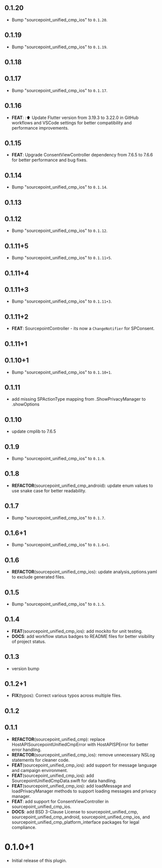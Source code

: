 ## 0.1.20

 - Bump "sourcepoint_unified_cmp_ios" to `0.1.20`.

## 0.1.19

 - Bump "sourcepoint_unified_cmp_ios" to `0.1.19`.

## 0.1.18

## 0.1.17

 - Bump "sourcepoint_unified_cmp_ios" to `0.1.17`.

## 0.1.16

 - **FEAT**: :⬆️ Update Flutter version from 3.19.3 to 3.22.0 in GitHub workflows and VSCode settings for better compatibility and performance improvements.

## 0.1.15

 - **FEAT**: Upgrade ConsentViewController dependency from 7.6.5 to 7.6.6 for better performance and bug fixes.

## 0.1.14

 - Bump "sourcepoint_unified_cmp_ios" to `0.1.14`.

## 0.1.13

## 0.1.12

 - Bump "sourcepoint_unified_cmp_ios" to `0.1.12`.

## 0.1.11+5

 - Bump "sourcepoint_unified_cmp_ios" to `0.1.11+5`.

## 0.1.11+4

## 0.1.11+3

 - Bump "sourcepoint_unified_cmp_ios" to `0.1.11+3`.

## 0.1.11+2

 - **FEAT**: SourcepointController - its now a `ChangeNotifier` for SPConsent.

## 0.1.11+1

## 0.1.10+1

 - Bump "sourcepoint_unified_cmp_ios" to `0.1.10+1`.

## 0.1.11

 - add missing SPActionType mapping from .ShowPrivacyManager to .showOptions

## 0.1.10

 - update cmplib to 7.6.5

## 0.1.9

 - Bump "sourcepoint_unified_cmp_ios" to `0.1.9`.

## 0.1.8

 - **REFACTOR**(sourcepoint_unified_cmp_android): update enum values to use snake case for better readability.

## 0.1.7

 - Bump "sourcepoint_unified_cmp_ios" to `0.1.7`.

## 0.1.6+1

 - Bump "sourcepoint_unified_cmp_ios" to `0.1.6+1`.

## 0.1.6

 - **REFACTOR**(sourcepoint_unified_cmp_ios): update analysis_options.yaml to exclude generated files.

## 0.1.5

 - Bump "sourcepoint_unified_cmp_ios" to `0.1.5`.

## 0.1.4

 - **FEAT**(sourcepoint_unified_cmp_ios): add mockito for unit testing.
 - **DOCS**: add workflow status badges to README files for better visibility of project status.

## 0.1.3

 - version bump

## 0.1.2+1

 - **FIX**(typos): Correct various typos across multiple files.

## 0.1.2

## 0.1.1

 - **REFACTOR**(sourcepoint_unified_cmp): replace HostAPISourcepointUnifiedCmpError with HostAPISPError for better error handling.
 - **REFACTOR**(sourcepoint_unified_cmp_ios): remove unnecessary NSLog statements for cleaner code.
 - **FEAT**(sourcepoint_unified_cmp_ios): add support for message language and campaign environment.
 - **FEAT**(sourcepoint_unified_cmp_ios): add SourcepointUnifiedCmpData.swift for data handling.
 - **FEAT**(sourcepoint_unified_cmp_ios): add loadMessage and loadPrivacyManager methods to support loading messages and privacy manager.
 - **FEAT**: add support for ConsentViewController in sourcepoint_unified_cmp_ios.
 - **DOCS**: add BSD 3-Clause License to sourcepoint_unified_cmp, sourcepoint_unified_cmp_android, sourcepoint_unified_cmp_ios, and sourcepoint_unified_cmp_platform_interface packages for legal compliance.

# 0.1.0+1

- Initial release of this plugin.